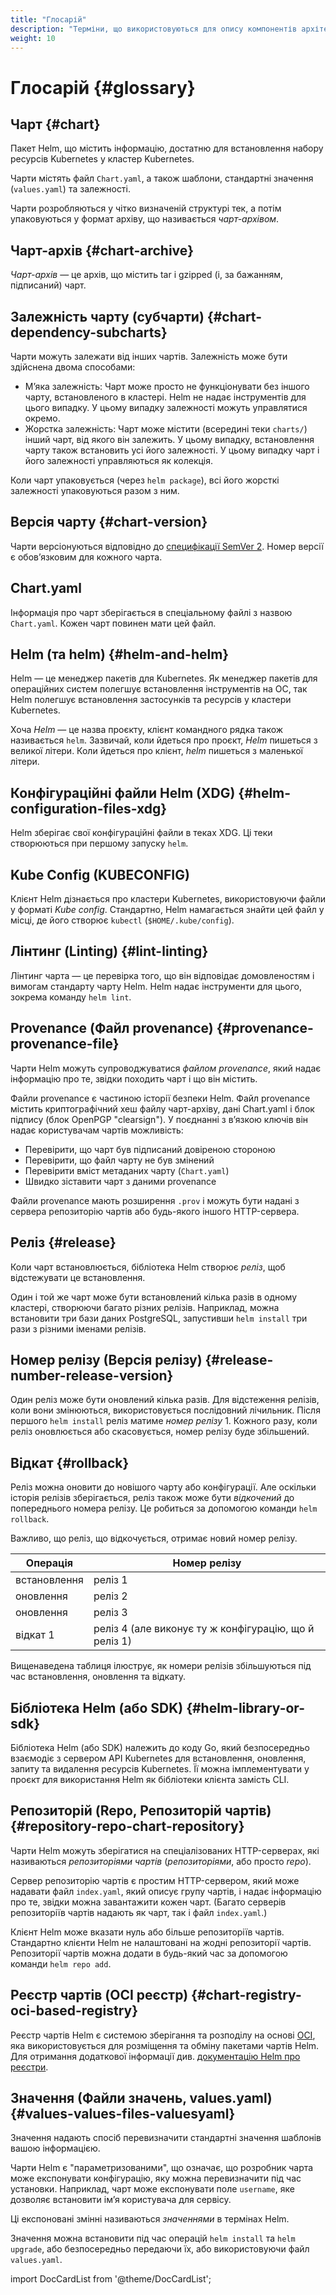 ```yaml
---
title: "Глосарій"
description: "Терміни, що використовуються для опису компонентів архітектури Helm."
weight: 10
---
```


# Глосарій {#glossary}

## Чарт {#chart}

Пакет Helm, що містить інформацію, достатню для встановлення набору ресурсів Kubernetes у кластер Kubernetes.

Чарти містять файл `Chart.yaml`, а також шаблони, стандартні значення (`values.yaml`) та залежності.

Чарти розробляються у чітко визначеній структурі тек, а потім упаковуються у формат архіву, що називається _чарт-архівом_.

## Чарт-архів {#chart-archive}

_Чарт-архів_ — це архів, що містить tar і gzipped (і, за бажанням, підписаний) чарт.

## Залежність чарту (субчарти) {#chart-dependency-subcharts}

Чарти можуть залежати від інших чартів. Залежність може бути здійснена двома способами:

- М’яка залежність: Чарт може просто не функціонувати без іншого чарту, встановленого в кластері. Helm не надає інструментів для цього випадку. У цьому випадку залежності можуть управлятися окремо.
- Жорстка залежність: Чарт може містити (всередині теки `charts/`) інший чарт, від якого він залежить. У цьому випадку, встановлення чарту також встановить усі його залежності. У цьому випадку чарт і його залежності управляються як колекція.

Коли чарт упаковується (через `helm package`), всі його жорсткі залежності упаковуються разом з ним.

## Версія чарту {#chart-version}

Чарти версіонуються відповідно до [специфікації SemVer 2](https://semver.org). Номер версії є обов’язковим для кожного чарта.

## Chart.yaml

Інформація про чарт зберігається в спеціальному файлі з назвою `Chart.yaml`. Кожен чарт повинен мати цей файл.

## Helm (та helm) {#helm-and-helm}

Helm — це менеджер пакетів для Kubernetes. Як менеджер пакетів для операційних систем полегшує встановлення інструментів на ОС, так Helm полегшує встановлення застосунків та ресурсів у кластери Kubernetes.

Хоча _Helm_ — це назва проєкту, клієнт командного рядка також називається `helm`. Зазвичай, коли йдеться про проєкт, _Helm_ пишеться з великої літери. Коли йдеться про клієнт, _helm_ пишеться з маленької літери.

## Конфігураційні файли Helm (XDG) {#helm-configuration-files-xdg}

Helm зберігає свої конфігураційні файли в теках XDG. Ці теки створюються при першому запуску `helm`.

## Kube Config (KUBECONFIG)

Клієнт Helm дізнається про кластери Kubernetes, використовуючи файли у форматі _Kube config_. Стандартно, Helm намагається знайти цей файл у місці, де його створює `kubectl` (`$HOME/.kube/config`).

## Лінтинг (Linting) {#lint-linting}

Лінтинг чарта — це перевірка того, що він відповідає домовленостям і вимогам стандарту чарту Helm. Helm надає інструменти для цього, зокрема команду `helm lint`.

## Provenance (Файл provenance) {#provenance-provenance-file}

Чарти Helm можуть супроводжуватися _файлом provenance_, який надає інформацію про те, звідки походить чарт і що він містить.

Файли provenance є частиною історії безпеки Helm. Файл provenance містить криптографічний хеш файлу чарт-архіву, дані Chart.yaml і блок підпису (блок OpenPGP "clearsign"). У поєднанні з вʼязкою ключів він надає користувачам чартів можливість:

- Перевірити, що чарт був підписаний довіреною стороною
- Перевірити, що файл чарту не був змінений
- Перевірити вміст метаданих чарту (`Chart.yaml`)
- Швидко зіставити чарт з даними provenance

Файли provenance мають розширення `.prov` і можуть бути надані з сервера репозиторію чартів або будь-якого іншого HTTP-сервера.

## Реліз {#release}

Коли чарт встановлюється, бібліотека Helm створює _реліз_, щоб відстежувати це встановлення.

Один і той же чарт може бути встановлений кілька разів в одному кластері, створюючи багато різних релізів. Наприклад, можна встановити три бази даних PostgreSQL, запустивши `helm install` три рази з різними іменами релізів.

## Номер релізу (Версія релізу) {#release-number-release-version}

Один реліз може бути оновлений кілька разів. Для відстеження релізів, коли вони змінюються, використовується послідовний лічильник. Після першого `helm install` реліз матиме _номер релізу_ 1. Кожного разу, коли реліз оновлюється або скасовується, номер релізу буде збільшений.

## Відкат {#rollback}

Реліз можна оновити до новішого чарту або конфігурації. Але оскільки історія релізів зберігається, реліз також може бути _відкочений_ до попереднього номера релізу. Це робиться за допомогою команди `helm rollback`.

Важливо, що реліз, що відкочується, отримає новий номер релізу.

| Операція  | Номер релізу                                       |
|-----------|----------------------------------------------------|
| встановлення | реліз 1                                          |
| оновлення    | реліз 2                                          |
| оновлення    | реліз 3                                          |
| відкат 1   | реліз 4 (але виконує ту ж конфігурацію, що й реліз 1) |

Вищенаведена таблиця ілюструє, як номери релізів збільшуються під час встановлення, оновлення та відкату.

## Бібліотека Helm (або SDK) {#helm-library-or-sdk}

Бібліотека Helm (або SDK) належить до коду Go, який безпосередньо взаємодіє з сервером API Kubernetes для встановлення, оновлення, запиту та видалення ресурсів Kubernetes. Її можна імплементувати у проєкт для використання Helm як бібліотеки клієнта замість CLI.

## Репозиторій (Repo, Репозиторій чартів) {#repository-repo-chart-repository}

Чарти Helm можуть зберігатися на спеціалізованих HTTP-серверах, які називаються _репозиторіями чартів_ (_репозиторіями_, або просто _repo_).

Сервер репозиторію чартів є простим HTTP-сервером, який може надавати файл `index.yaml`, який описує групу чартів, і надає інформацію про те, звідки можна завантажити кожен чарт. (Багато серверів репозиторіїв чартів надають як чарт, так і файл `index.yaml`.)

Клієнт Helm може вказати нуль або більше репозиторіїв чартів. Стандартно клієнти Helm не налаштовані на жодні репозиторії чартів. Репозиторії чартів можна додати в будь-який час за допомогою команди `helm repo add`.

## Реєстр чартів (OCI реєстр) {#chart-registry-oci-based-registry}

Реєстр чартів Helm є системою зберігання та розподілу на основі [OCI](https://opencontainers.org/about/overview/), яка використовується для розміщення та обміну пакетами чартів Helm. Для отримання додаткової інформації див. [документацію Helm про реєстри](/docs/topics/registries/).

## Значення (Файли значень, values.yaml) {#values-values-files-valuesyaml}

Значення надають спосіб перевизначити стандартні значення  шаблонів вашою інформацією.

Чарти Helm є "параметризованими", що означає, що розробник чарта може експонувати конфігурацію, яку можна перевизначити під час установки. Наприклад, чарт може експонувати поле `username`, яке дозволяє встановити імʼя користувача для сервісу.

Ці експоновані змінні називаються _значеннями_ в термінах Helm.

Значення можна встановити під час операцій `helm install` та `helm upgrade`, або безпосередньо передаючи їх, або використовуючи файл `values.yaml`.

import DocCardList from '@theme/DocCardList';

<DocCardList />